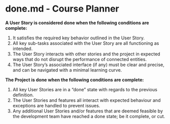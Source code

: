 # done.md - Course Planner

__A User Story is considered done when the following conditions are complete:__

1. It satisfies the required key behavior outlined in the User Story.
1. All key sub-tasks associated with the User Story are all functioning as intended.
1. The User Story interacts with other stories and the project in expected ways that do not disrupt the performance of connected entities.
1. The User Story’s associated interface (if any) must be clear and precise, and can be navigated with a minimal learning curve.

__The Project is done when the following conditions are complete:__

1. All key User Stories are in a “done” state with regards to the previous definition.
1. The User Stories and features all interact with expected behaviour and exceptions are handled to prevent issues.
1. Any additional User Stories and/or features that are deemed feasible by the development team have reached a done state; be it complete, or cut.
